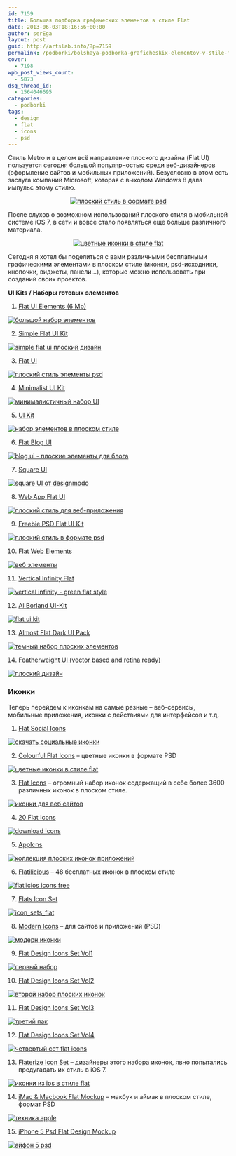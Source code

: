 ```yaml
---
id: 7159
title: Большая подборка графических элементов в стиле Flat
date: 2013-06-03T18:16:56+00:00
author: serEga
layout: post
guid: http://artslab.info/?p=7159
permalink: /podborki/bolshaya-podborka-graficheskix-elementov-v-stile-flat/
cover:
  - 7198
wpb_post_views_count:
  - 5873
dsq_thread_id:
  - 1564046695
categories:
  - podborki
tags:
  - design
  - flat
  - icons
  - psd
---
```

Стиль Metro и в целом всё направление плоского дизайна (Flat UI) пользуется сегодня большой популярностью среди веб-дизайнеров (оформление сайтов и мобильных приложений). Безусловно в этом есть заслуга компаний Microsoft, которая с выходом Windows 8 дала импульс этому стилю.

<center>
  <a href="http://googledrive.com/host/0B9lHVSSSdxdxd0hjdUdmRzY3Tjg/flat-ui-psd_style.png"><img src="http://googledrive.com/host/0B9lHVSSSdxdxd0hjdUdmRzY3Tjg/flat-ui-psd_style-300x244.png" alt="плоский стиль в формате psd" class="aligncenter size-medium wp-image-7168" srcset="http://googledrive.com/host/0B9lHVSSSdxdxd0hjdUdmRzY3Tjg/flat-ui-psd_style-300x244.png 300w, http://googledrive.com/host/0B9lHVSSSdxdxd0hjdUdmRzY3Tjg/flat-ui-psd_style.png 595w" sizes="(max-width: 300px) 100vw, 300px" /></a>
</center>

После слухов о возможном использований плоского стиля в мобильной системе iOS 7, в сети и вовсе стало появляться еще больше различного материала.

<center>
  <a href="http://googledrive.com/host/0B9lHVSSSdxdxd0hjdUdmRzY3Tjg/cvetnie_ploskie_ikonki.png"><img src="http://googledrive.com/host/0B9lHVSSSdxdxd0hjdUdmRzY3Tjg/cvetnie_ploskie_ikonki-300x225.png" alt="цветные иконки в стиле flat" class="aligncenter size-medium wp-image-7195" srcset="http://googledrive.com/host/0B9lHVSSSdxdxd0hjdUdmRzY3Tjg/cvetnie_ploskie_ikonki-300x225.png 300w, http://googledrive.com/host/0B9lHVSSSdxdxd0hjdUdmRzY3Tjg/cvetnie_ploskie_ikonki.png 400w" sizes="(max-width: 300px) 100vw, 300px" /></a>
</center>

Сегодня я хотел бы поделиться с вами различными бесплатными графическими элементами в плоском стиле (иконки, psd-исходники, кнопочки, виджеты, панели&#8230;), которые можно использовать при созданий своих проектов.

<!--more-->

**UI Kits / Наборы готовых элементов**

1. [Flat UI Elements (6 Mb)](http://www.andrewbeckwith.com/?p=1)

[<img src="http://googledrive.com/host/0B9lHVSSSdxdxd0hjdUdmRzY3Tjg/FlatUI1_design-61x300.jpg" alt="большой набор элементов" class="aligncenter size-medium wp-image-7160" />](http://googledrive.com/host/0B9lHVSSSdxdxd0hjdUdmRzY3Tjg/FlatUI1_design.jpg)

2. [Simple Flat UI Kit](http://www.behance.net/gallery/FREE-flat-UI-kit/7747833)

[<img src="http://googledrive.com/host/0B9lHVSSSdxdxd0hjdUdmRzY3Tjg/simple_flatui-300x225.jpg" alt="simple flat ui плоский дизайн" class="aligncenter size-medium wp-image-7161" srcset="http://googledrive.com/host/0B9lHVSSSdxdxd0hjdUdmRzY3Tjg/simple_flatui-300x225.jpg 300w, http://googledrive.com/host/0B9lHVSSSdxdxd0hjdUdmRzY3Tjg/simple_flatui.jpg 1000w" sizes="(max-width: 300px) 100vw, 300px" />](http://googledrive.com/host/0B9lHVSSSdxdxd0hjdUdmRzY3Tjg/simple_flatui.jpg)

3. [Flat UI](http://dribbble.com/shots/1002487-Flat-UI)

[<img src="http://googledrive.com/host/0B9lHVSSSdxdxd0hjdUdmRzY3Tjg/flat_style_ui-300x224.jpg" alt="плоский стиль элементы psd" class="aligncenter size-medium wp-image-7162" srcset="http://googledrive.com/host/0B9lHVSSSdxdxd0hjdUdmRzY3Tjg/flat_style_ui-300x224.jpg 300w, http://googledrive.com/host/0B9lHVSSSdxdxd0hjdUdmRzY3Tjg/flat_style_ui.jpg 595w" sizes="(max-width: 300px) 100vw, 300px" />](http://googledrive.com/host/0B9lHVSSSdxdxd0hjdUdmRzY3Tjg/flat_style_ui.jpg)

4. [Minimalist UI Kit](http://dribbble.com/shots/1008191-Min-Ui-Kit)

[<img src="http://googledrive.com/host/0B9lHVSSSdxdxd0hjdUdmRzY3Tjg/minimalist_ui_kit-300x224.jpg" alt="минималистичный набор UI" class="aligncenter size-medium wp-image-7163" srcset="http://googledrive.com/host/0B9lHVSSSdxdxd0hjdUdmRzY3Tjg/minimalist_ui_kit-300x224.jpg 300w, http://googledrive.com/host/0B9lHVSSSdxdxd0hjdUdmRzY3Tjg/minimalist_ui_kit.jpg 595w" sizes="(max-width: 300px) 100vw, 300px" />](http://googledrive.com/host/0B9lHVSSSdxdxd0hjdUdmRzY3Tjg/minimalist_ui_kit.jpg)

5. [UI Kit](http://dribbble.com/shots/962197-Ui-Kit)

[<img src="http://googledrive.com/host/0B9lHVSSSdxdxd0hjdUdmRzY3Tjg/UI_Kit-300x224.jpg" alt="набор элементов в плоском стиле" class="aligncenter size-medium wp-image-7164" srcset="http://googledrive.com/host/0B9lHVSSSdxdxd0hjdUdmRzY3Tjg/UI_Kit-300x224.jpg 300w, http://googledrive.com/host/0B9lHVSSSdxdxd0hjdUdmRzY3Tjg/UI_Kit.jpg 595w" sizes="(max-width: 300px) 100vw, 300px" />](http://googledrive.com/host/0B9lHVSSSdxdxd0hjdUdmRzY3Tjg/UI_Kit.jpg)

6. [Flat Blog UI](http://dribbble.com/shots/968433-Freebie-PSD-Flat-UI-Kit-2-Blog)

[<img src="http://googledrive.com/host/0B9lHVSSSdxdxd0hjdUdmRzY3Tjg/flat_blog-ui-300x225.png" alt="blog ui - плоские элементы для блога" class="aligncenter size-medium wp-image-7165" srcset="http://googledrive.com/host/0B9lHVSSSdxdxd0hjdUdmRzY3Tjg/flat_blog-ui-300x225.png 300w, http://googledrive.com/host/0B9lHVSSSdxdxd0hjdUdmRzY3Tjg/flat_blog-ui-1024x768.png 1024w, http://googledrive.com/host/0B9lHVSSSdxdxd0hjdUdmRzY3Tjg/flat_blog-ui.png 1600w" sizes="(max-width: 300px) 100vw, 300px" />](http://googledrive.com/host/0B9lHVSSSdxdxd0hjdUdmRzY3Tjg/flat_blog-ui.png)

7. [Square UI](http://designmodo.com/square-free/)

[<img src="http://googledrive.com/host/0B9lHVSSSdxdxd0hjdUdmRzY3Tjg/square_ui_flat_design-300x217.jpg" alt="square UI от designmodo" class="aligncenter size-medium wp-image-7166" srcset="http://googledrive.com/host/0B9lHVSSSdxdxd0hjdUdmRzY3Tjg/square_ui_flat_design-300x217.jpg 300w, http://googledrive.com/host/0B9lHVSSSdxdxd0hjdUdmRzY3Tjg/square_ui_flat_design.jpg 595w" sizes="(max-width: 300px) 100vw, 300px" />](http://googledrive.com/host/0B9lHVSSSdxdxd0hjdUdmRzY3Tjg/square_ui_flat_design.jpg)

8. [Web App Flat UI](http://www.blazrobar.com/2013/free-psd-website-templates/free-psd-web-app-ui/)

[<img src="http://googledrive.com/host/0B9lHVSSSdxdxd0hjdUdmRzY3Tjg/free-psds-ui-kit-web-app-header-300x163.jpg" alt="плоский стиль для веб-приложения" class="aligncenter size-medium wp-image-7167" srcset="http://googledrive.com/host/0B9lHVSSSdxdxd0hjdUdmRzY3Tjg/free-psds-ui-kit-web-app-header-300x163.jpg 300w, http://googledrive.com/host/0B9lHVSSSdxdxd0hjdUdmRzY3Tjg/free-psds-ui-kit-web-app-header.jpg 595w" sizes="(max-width: 300px) 100vw, 300px" />](http://googledrive.com/host/0B9lHVSSSdxdxd0hjdUdmRzY3Tjg/free-psds-ui-kit-web-app-header.jpg)

9. [Freebie PSD Flat UI Kit](http://dribbble.com/shots/947782-Freebie-PSD-Flat-UI-Kit)

[<img src="http://googledrive.com/host/0B9lHVSSSdxdxd0hjdUdmRzY3Tjg/flat-ui-psd_style-300x244.png" alt="плоский стиль в формате psd" class="aligncenter size-medium wp-image-7168" srcset="http://googledrive.com/host/0B9lHVSSSdxdxd0hjdUdmRzY3Tjg/flat-ui-psd_style-300x244.png 300w, http://googledrive.com/host/0B9lHVSSSdxdxd0hjdUdmRzY3Tjg/flat-ui-psd_style.png 595w" sizes="(max-width: 300px) 100vw, 300px" />](http://googledrive.com/host/0B9lHVSSSdxdxd0hjdUdmRzY3Tjg/flat-ui-psd_style.png)

10. [Flat Web Elements](http://dribbble.com/shots/913555-Flat-Web-Elements)

[<img src="http://googledrive.com/host/0B9lHVSSSdxdxd0hjdUdmRzY3Tjg/flat_web_elements-300x225.png" alt="веб элементы" class="aligncenter size-medium wp-image-7169" srcset="http://googledrive.com/host/0B9lHVSSSdxdxd0hjdUdmRzY3Tjg/flat_web_elements-300x225.png 300w, http://googledrive.com/host/0B9lHVSSSdxdxd0hjdUdmRzY3Tjg/flat_web_elements.png 400w" sizes="(max-width: 300px) 100vw, 300px" />](http://googledrive.com/host/0B9lHVSSSdxdxd0hjdUdmRzY3Tjg/flat_web_elements.png)

11. [Vertical Infinity Flat](http://www.cssauthor.com/vertical-infinity-a-mega-flat-style-ui-kit-for-free-download/)

[<img src="http://googledrive.com/host/0B9lHVSSSdxdxd0hjdUdmRzY3Tjg/vertical_infinity_flat-24x300.jpg" alt="vertical infinity - green flat style" class="aligncenter size-medium wp-image-7171" />](http://googledrive.com/host/0B9lHVSSSdxdxd0hjdUdmRzY3Tjg/vertical_infinity_flat.jpg)

12. [Al Borland UI-Kit](http://dribbble.com/shots/991527-UI-Kit-Free-download)

[<img src="http://googledrive.com/host/0B9lHVSSSdxdxd0hjdUdmRzY3Tjg/uikit_flat_borland-257x300.png" alt="flat ui kit" class="aligncenter size-medium wp-image-7172" srcset="http://googledrive.com/host/0B9lHVSSSdxdxd0hjdUdmRzY3Tjg/uikit_flat_borland-257x300.png 257w, http://googledrive.com/host/0B9lHVSSSdxdxd0hjdUdmRzY3Tjg/uikit_flat_borland-880x1024.png 880w, http://googledrive.com/host/0B9lHVSSSdxdxd0hjdUdmRzY3Tjg/uikit_flat_borland.png 1271w" sizes="(max-width: 257px) 100vw, 257px" />](http://googledrive.com/host/0B9lHVSSSdxdxd0hjdUdmRzY3Tjg/uikit_flat_borland.png)

13. [Almost Flat Dark UI Pack](http://monkee-boy.com/blog/2013/04/freebie-friday-almost-flat-dark-ui-pack/)

[<img src="http://googledrive.com/host/0B9lHVSSSdxdxd0hjdUdmRzY3Tjg/dark_flat_ui-201x300.jpg" alt="темный набор плоских элементов" class="aligncenter size-medium wp-image-7173" srcset="http://googledrive.com/host/0B9lHVSSSdxdxd0hjdUdmRzY3Tjg/dark_flat_ui-201x300.jpg 201w, http://googledrive.com/host/0B9lHVSSSdxdxd0hjdUdmRzY3Tjg/dark_flat_ui.jpg 600w" sizes="(max-width: 201px) 100vw, 201px" />](http://googledrive.com/host/0B9lHVSSSdxdxd0hjdUdmRzY3Tjg/dark_flat_ui.jpg)

14. [Featherweight UI (vector based and retina ready)](http://sarahjustine.com/2013/03/17/featherweight-ui-a-free-vector-based-and-retina-ready-ui-kit-with-bonus-mini-tutorial/)

[<img src="http://googledrive.com/host/0B9lHVSSSdxdxd0hjdUdmRzY3Tjg/featherweight_ui_design-130x300.jpg" alt="плоский дизайн" class="aligncenter size-medium wp-image-7174" srcset="http://googledrive.com/host/0B9lHVSSSdxdxd0hjdUdmRzY3Tjg/featherweight_ui_design-130x300.jpg 130w, http://googledrive.com/host/0B9lHVSSSdxdxd0hjdUdmRzY3Tjg/featherweight_ui_design-444x1024.jpg 444w, http://googledrive.com/host/0B9lHVSSSdxdxd0hjdUdmRzY3Tjg/featherweight_ui_design.jpg 951w" sizes="(max-width: 130px) 100vw, 130px" />](http://googledrive.com/host/0B9lHVSSSdxdxd0hjdUdmRzY3Tjg/featherweight_ui_design.jpg)

### Иконки

Теперь перейдем к иконкам на самые разные &#8211; веб-сервисы, мобильные приложения, иконки с действиями для интерфейсов и т.д.

1. [Flat Social Icons](http://www.behance.net/gallery/FREE-Flat-Social-Icons-EPS/8786901)

[<img src="http://googledrive.com/host/0B9lHVSSSdxdxd0hjdUdmRzY3Tjg/socialnie_ikonki_v_stile_flat-66x300.jpg" alt="скачать социальные иконки" class="aligncenter size-medium wp-image-7179" srcset="http://googledrive.com/host/0B9lHVSSSdxdxd0hjdUdmRzY3Tjg/socialnie_ikonki_v_stile_flat-66x300.jpg 66w, http://googledrive.com/host/0B9lHVSSSdxdxd0hjdUdmRzY3Tjg/socialnie_ikonki_v_stile_flat-225x1024.jpg 225w, http://googledrive.com/host/0B9lHVSSSdxdxd0hjdUdmRzY3Tjg/socialnie_ikonki_v_stile_flat.jpg 600w" sizes="(max-width: 66px) 100vw, 66px" />](http://googledrive.com/host/0B9lHVSSSdxdxd0hjdUdmRzY3Tjg/socialnie_ikonki_v_stile_flat.jpg)

2. [Colourful Flat Icons](http://dribbble.com/shots/1053792-Free-Colorful-Icons?list=users) &#8211; цветные иконки в формате PSD

[<img src="http://googledrive.com/host/0B9lHVSSSdxdxd0hjdUdmRzY3Tjg/cvetnie_ploskie_ikonki-300x225.png" alt="цветные иконки в стиле flat" class="aligncenter size-medium wp-image-7195" srcset="http://googledrive.com/host/0B9lHVSSSdxdxd0hjdUdmRzY3Tjg/cvetnie_ploskie_ikonki-300x225.png 300w, http://googledrive.com/host/0B9lHVSSSdxdxd0hjdUdmRzY3Tjg/cvetnie_ploskie_ikonki.png 400w" sizes="(max-width: 300px) 100vw, 300px" />](http://googledrive.com/host/0B9lHVSSSdxdxd0hjdUdmRzY3Tjg/cvetnie_ploskie_ikonki.png)

3. [Flat Icons](http://www.iconshock.com/icon_sets/flat-icons/) &#8211; огромный набор иконок содержащий в себе более 3600 различных иконок в плоском стиле.

[<img src="http://googledrive.com/host/0B9lHVSSSdxdxd0hjdUdmRzY3Tjg/ploskie_ikonki_skachat-94x300.jpg" alt="иконки для веб сайтов" class="aligncenter size-medium wp-image-7181" srcset="http://googledrive.com/host/0B9lHVSSSdxdxd0hjdUdmRzY3Tjg/ploskie_ikonki_skachat-94x300.jpg 94w, http://googledrive.com/host/0B9lHVSSSdxdxd0hjdUdmRzY3Tjg/ploskie_ikonki_skachat-322x1024.jpg 322w" sizes="(max-width: 94px) 100vw, 94px" />](http://googledrive.com/host/0B9lHVSSSdxdxd0hjdUdmRzY3Tjg/ploskie_ikonki_skachat.jpg)

4. [20 Flat Icons](http://www.graphicsfuel.com/2013/04/20-flat-icons-psd/#data)

[<img src="http://googledrive.com/host/0B9lHVSSSdxdxd0hjdUdmRzY3Tjg/ikonki_v_stile_flat-272x300.png" alt="download icons" class="aligncenter size-medium wp-image-7184" srcset="http://googledrive.com/host/0B9lHVSSSdxdxd0hjdUdmRzY3Tjg/ikonki_v_stile_flat-272x300.png 272w, http://googledrive.com/host/0B9lHVSSSdxdxd0hjdUdmRzY3Tjg/ikonki_v_stile_flat-930x1024.png 930w, http://googledrive.com/host/0B9lHVSSSdxdxd0hjdUdmRzY3Tjg/ikonki_v_stile_flat.png 1000w" sizes="(max-width: 272px) 100vw, 272px" />](http://googledrive.com/host/0B9lHVSSSdxdxd0hjdUdmRzY3Tjg/ikonki_v_stile_flat.png)

5. [AppIcns](http://appicns.com/)

[<img src="http://googledrive.com/host/0B9lHVSSSdxdxd0hjdUdmRzY3Tjg/app_icons-273x300.jpg" alt="коллекция плоских иконок приложений" class="aligncenter size-medium wp-image-7183" srcset="http://googledrive.com/host/0B9lHVSSSdxdxd0hjdUdmRzY3Tjg/app_icons-273x300.jpg 273w, http://googledrive.com/host/0B9lHVSSSdxdxd0hjdUdmRzY3Tjg/app_icons.jpg 652w" sizes="(max-width: 273px) 100vw, 273px" />](http://googledrive.com/host/0B9lHVSSSdxdxd0hjdUdmRzY3Tjg/app_icons.jpg)

6. [Flatilicious](http://www.pixel-fabric.com/flatilicious-48-free-flat-icons-18) &#8211; 48 бесплатных иконок в плоском стиле

[<img src="http://googledrive.com/host/0B9lHVSSSdxdxd0hjdUdmRzY3Tjg/flatilicious_ikonki-238x300.png" alt="flatlicios icons free" class="aligncenter size-medium wp-image-7185" srcset="http://googledrive.com/host/0B9lHVSSSdxdxd0hjdUdmRzY3Tjg/flatilicious_ikonki-238x300.png 238w, http://googledrive.com/host/0B9lHVSSSdxdxd0hjdUdmRzY3Tjg/flatilicious_ikonki-812x1024.png 812w" sizes="(max-width: 238px) 100vw, 238px" />](http://googledrive.com/host/0B9lHVSSSdxdxd0hjdUdmRzY3Tjg/flatilicious_ikonki.png)

7. [Flats Icon Set](http://dribbble.com/shots/1063353-Flats)

[<img src="http://googledrive.com/host/0B9lHVSSSdxdxd0hjdUdmRzY3Tjg/icon_sets_flat-300x187.jpg" alt="icon_sets_flat" class="aligncenter size-medium wp-image-7186" srcset="http://googledrive.com/host/0B9lHVSSSdxdxd0hjdUdmRzY3Tjg/icon_sets_flat-300x187.jpg 300w, http://googledrive.com/host/0B9lHVSSSdxdxd0hjdUdmRzY3Tjg/icon_sets_flat-1024x640.jpg 1024w, http://googledrive.com/host/0B9lHVSSSdxdxd0hjdUdmRzY3Tjg/icon_sets_flat.jpg 1200w" sizes="(max-width: 300px) 100vw, 300px" />](http://googledrive.com/host/0B9lHVSSSdxdxd0hjdUdmRzY3Tjg/icon_sets_flat.jpg)

8. [Modern Icons](http://www.cssauthor.com/modern-icons-for-web-and-ui-designs/) &#8211; для сайтов и приложений (PSD)

[<img src="http://googledrive.com/host/0B9lHVSSSdxdxd0hjdUdmRzY3Tjg/modern_ikonki_dlya_web-300x174.png" alt="модерн иконки" class="aligncenter size-medium wp-image-7187" srcset="http://googledrive.com/host/0B9lHVSSSdxdxd0hjdUdmRzY3Tjg/modern_ikonki_dlya_web-300x174.png 300w, http://googledrive.com/host/0B9lHVSSSdxdxd0hjdUdmRzY3Tjg/modern_ikonki_dlya_web.png 730w" sizes="(max-width: 300px) 100vw, 300px" />](http://googledrive.com/host/0B9lHVSSSdxdxd0hjdUdmRzY3Tjg/modern_ikonki_dlya_web.png)

9. [Flat Design Icons Set Vol1](http://www.pixeden.com/media-icons/flat-design-icons-set-vol1)

[<img src="http://googledrive.com/host/0B9lHVSSSdxdxd0hjdUdmRzY3Tjg/set1-300x300.jpg" alt="первый набор" class="aligncenter size-medium wp-image-7189" srcset="http://googledrive.com/host/0B9lHVSSSdxdxd0hjdUdmRzY3Tjg/set1-300x300.jpg 300w, http://googledrive.com/host/0B9lHVSSSdxdxd0hjdUdmRzY3Tjg/set1-100x100.jpg 100w, http://googledrive.com/host/0B9lHVSSSdxdxd0hjdUdmRzY3Tjg/set1.jpg 960w" sizes="(max-width: 300px) 100vw, 300px" />](http://googledrive.com/host/0B9lHVSSSdxdxd0hjdUdmRzY3Tjg/set1.jpg)

10. [Flat Design Icons Set Vol2](http://www.pixeden.com/media-icons/flat-design-icons-set-vol2)

[<img src="http://googledrive.com/host/0B9lHVSSSdxdxd0hjdUdmRzY3Tjg/set2-300x229.jpg" alt="второй набор плоских иконок" class="aligncenter size-medium wp-image-7190" srcset="http://googledrive.com/host/0B9lHVSSSdxdxd0hjdUdmRzY3Tjg/set2-300x229.jpg 300w, http://googledrive.com/host/0B9lHVSSSdxdxd0hjdUdmRzY3Tjg/set2.jpg 580w" sizes="(max-width: 300px) 100vw, 300px" />](http://googledrive.com/host/0B9lHVSSSdxdxd0hjdUdmRzY3Tjg/set2.jpg)

11. [Flat Design Icons Set Vol3](http://www.pixeden.com/media-icons/flat-design-icons-set-vol3)

[<img src="http://googledrive.com/host/0B9lHVSSSdxdxd0hjdUdmRzY3Tjg/set3-300x225.jpg" alt="третий пак" class="aligncenter size-medium wp-image-7191" srcset="http://googledrive.com/host/0B9lHVSSSdxdxd0hjdUdmRzY3Tjg/set3-300x225.jpg 300w, http://googledrive.com/host/0B9lHVSSSdxdxd0hjdUdmRzY3Tjg/set3.jpg 580w" sizes="(max-width: 300px) 100vw, 300px" />](http://googledrive.com/host/0B9lHVSSSdxdxd0hjdUdmRzY3Tjg/set3.jpg)

12. [Flat Design Icons Set Vol4](http://www.pixeden.com/media-icons/flat-design-icons-set-vol4)

[<img src="http://googledrive.com/host/0B9lHVSSSdxdxd0hjdUdmRzY3Tjg/set4-300x210.jpg" alt="четвертый сет flat icons" class="aligncenter size-medium wp-image-7192" srcset="http://googledrive.com/host/0B9lHVSSSdxdxd0hjdUdmRzY3Tjg/set4-300x210.jpg 300w, http://googledrive.com/host/0B9lHVSSSdxdxd0hjdUdmRzY3Tjg/set4.jpg 580w" sizes="(max-width: 300px) 100vw, 300px" />](http://googledrive.com/host/0B9lHVSSSdxdxd0hjdUdmRzY3Tjg/set4.jpg)

13. [Flaterize Icon Set](http://flaterize.me/) &#8211; дизайнеры этого набора иконок, явно попытались предугадать их стиль в iOS 7.

[<img src="http://googledrive.com/host/0B9lHVSSSdxdxd0hjdUdmRzY3Tjg/Flaterize_ios7_style_icons-269x300.jpg" alt="иконки из ios в стиле flat" class="aligncenter size-medium wp-image-7180" srcset="http://googledrive.com/host/0B9lHVSSSdxdxd0hjdUdmRzY3Tjg/Flaterize_ios7_style_icons-269x300.jpg 269w, http://googledrive.com/host/0B9lHVSSSdxdxd0hjdUdmRzY3Tjg/Flaterize_ios7_style_icons.jpg 730w" sizes="(max-width: 269px) 100vw, 269px" />](http://googledrive.com/host/0B9lHVSSSdxdxd0hjdUdmRzY3Tjg/Flaterize_ios7_style_icons.jpg)

14. [iMac & Macbook Flat Mockup](http://www.pixeden.com/psd-mock-up-templates/imac-macbook-psd-flat-mockup) &#8211; макбук и аймак в плоском стиле, формат PSD

[<img src="http://googledrive.com/host/0B9lHVSSSdxdxd0hjdUdmRzY3Tjg/flat_apple-300x159.jpg" alt="техника apple" class="aligncenter size-medium wp-image-7193" srcset="http://googledrive.com/host/0B9lHVSSSdxdxd0hjdUdmRzY3Tjg/flat_apple-300x159.jpg 300w, http://googledrive.com/host/0B9lHVSSSdxdxd0hjdUdmRzY3Tjg/flat_apple.jpg 640w" sizes="(max-width: 300px) 100vw, 300px" />](http://googledrive.com/host/0B9lHVSSSdxdxd0hjdUdmRzY3Tjg/flat_apple.jpg)

15. [iPhone 5 Psd Flat Design Mockup](http://www.pixeden.com/psd-mock-up-templates/iphone-5-psd-flat-design-mockup)

[<img src="http://googledrive.com/host/0B9lHVSSSdxdxd0hjdUdmRzY3Tjg/iphone_v_stile_flat-300x159.jpg" alt="айфон 5 psd" class="aligncenter size-medium wp-image-7194" srcset="http://googledrive.com/host/0B9lHVSSSdxdxd0hjdUdmRzY3Tjg/iphone_v_stile_flat-300x159.jpg 300w, http://googledrive.com/host/0B9lHVSSSdxdxd0hjdUdmRzY3Tjg/iphone_v_stile_flat.jpg 640w" sizes="(max-width: 300px) 100vw, 300px" />](http://googledrive.com/host/0B9lHVSSSdxdxd0hjdUdmRzY3Tjg/iphone_v_stile_flat.jpg)